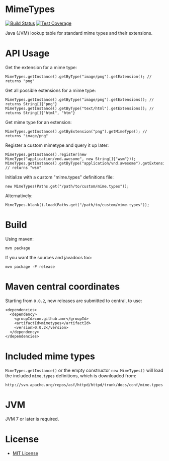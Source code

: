 # MimeTypes

[![Build Status](https://travis-ci.org/amr/mimetypes.svg?branch=master)](https://travis-ci.org/amr/mimetypes)
[![Test Coverage](https://codecov.io/github/amr/mimetypes/coverage.svg?branch=master)](https://codecov.io/github/amr/mimetypes?branch=master)

Java (JVM) lookup table for standard mime types and their extensions.

# API Usage

Get the extension for a mime type:

    MimeTypes.getInstance().getByType("image/png").getExtension(); // returns "png"

Get all possible extensions for a mime type:

    MimeTypes.getInstance().getByType("image/png").getExtensions(); // returns String[]{"png"}
    MimeTypes.getInstance().getByType("text/html").getExtensions(); // returns String[]{"html", "htm"}

Get mime type for an extension:

    MimeTypes.getInstance().getByExtension("png").getMimeType(); // returns "image/png"

Register a custom mimetype and query it up later:

    MimeTypes.getInstance().register(new MimeType("application/vnd.awesome", new String[]{"wsm"}));
    MimeTypes.getInstance().getByType("application/vnd.awesome").getExtension(); // returns "wsm"

Initialize with a custom "mime.types" definitions file:

    new MimeTypes(Paths.get("/path/to/custom/mime.types"));

Alternatively:

    MimeTypes.blank().load(Paths.get("/path/to/custom/mime.types"));

# Build

Using maven:

    mvn package

If you want the sources and javadocs too:

    mvn package -P release

# Maven central coordinates

Starting from `0.0.2`, new releases are submitted to central, to use:

    <dependencies>
      <dependency>
        <groupId>com.github.amr</groupId>
        <artifactId>mimetypes</artifactId>
        <version>0.0.2</version>
      </dependency>
    </dependencies>

# Included mime types

`MimeTypes.getInstance()` or the empty constructor `new MimeTypes()` will load
the included `mime.types` definitions, which is downloaded from:

    http://svn.apache.org/repos/asf/httpd/httpd/trunk/docs/conf/mime.types

# JVM

JVM 7 or later is required.

# License

* [MIT License](http://www.opensource.org/licenses/mit-license.php)
